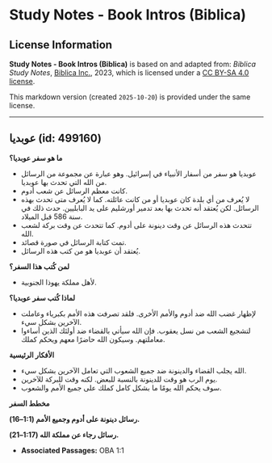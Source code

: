 # Study Notes - Book Intros (Biblica)

## License Information

**Study Notes - Book Intros (Biblica)** is based on and adapted from: _Biblica Study Notes_, [Biblica Inc.](https://www.biblica.com/), 2023, which is licensed under a [CC BY-SA 4.0 license](https://creativecommons.org/licenses/by-sa/4.0/legalcode.en).

This markdown version (created `2025-10-20`) is provided under the same license.



--------------------------------

## عوبديا (id: 499160)

**ما هو سفر عوبديا؟**

* عوبديا هو سفر من أسفار الأنبياء في إسرائيل. وهو عبارة عن مجموعة من الرسائل من الله التي تحدث بها عوبديا.
* كانت معظم الرسائل عن شعب أدوم.
* لا يُعرف من أي بلدة كان عوبديا أو من كانت عائلته. كما لا يُعرف متى تحدث بهذه الرسائل. لكن يُعتقد أنه تحدث بها بعد تدمير أورشليم على يد البابليين. حدث ذلك في سنة 586 قبل الميلاد.
* تتحدث هذه الرسائل عن وقت دينونة على أدوم. كما تتحدث عن وقت بركة لشعب الله.
* تمت كتابة الرسائل في صورة قصائد.
* يُعتقد أن عوبديا هو من كتب هذه الرسائل.

**لمن كُتب هذا السفر؟**

* لأهل مملكة يهوذا الجنوبية.

**لماذا كُتب سفر عوبديا؟**

* لإظهار غضب الله ضد أدوم والأمم الأخرى. فلقد تصرفت هذه الأمم بكبرياء وعاملت الآخرين بشكل سيء.
* لتشجيع الشعب من نسل يعقوب. فإن الله سيأتي بالقضاء ضد أولئك الذين أساءوا معاملتهم. وسيكون الله حاضرًا معهم ويحكم كملك.

**الأفكار الرئيسية**

* الله يجلب القضاء والدينونة ضد جميع الشعوب التي تعامل الآخرين بشكل سيء.
* يوم الرب هو وقت للدينونة بالنسبة للبعض. لكنه وقت للبركة للآخرين.
* سوف يحكم الله يومًا ما بشكل كامل كملك على جميع الأمم والشعوب.

**مخطط السفر**

**رسائل دينونة على أدوم وجميع الأمم (1:1–16\).**

**رسائل رجاء عن مملكة الله (1:17–21\).**

* **Associated Passages:** OBA 1:1

